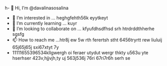 h- 👋 Hi, I’m @davalinasosalina
- 👀 I’m interested in ... heghgfehth56k eyytkeyt
- 🌱 I’m currently learning ... kuyr
- 💞️ I’m looking to collaborate on ... kfyufdhsdfhsd srh htrdrddthherhe sgsfg
- 📫 How to reach me ...htr8j ew 5w rth ferertsh stht 6456tryrtt rew liuluij 65j65j65j sxi67xtyt 7y
- 11111655396534kllgwergh oi feraer utydut wergr thkty u563u yte hserhser
423v,hjjvjh,ty uj 563j536j 76ri 67ri7r6h serh se
<!---ertu
davalinasosalina/davalinasosalina is a ✨ special ✨ repository because its `README.md` (this file) appears on your GitHub profile.
You can click the Preview link to take a look at your changes.
--->
